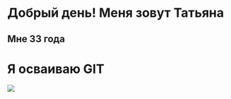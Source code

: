 # Добрый день! Меня зовут Татьяна

## Мне 33 года

# Я осваиваю GIT


![](../Getting-A-Cat_4f6f9e2c-d6f9-434e-9225-5da106a1c1a8_1_0_2.jpg)
